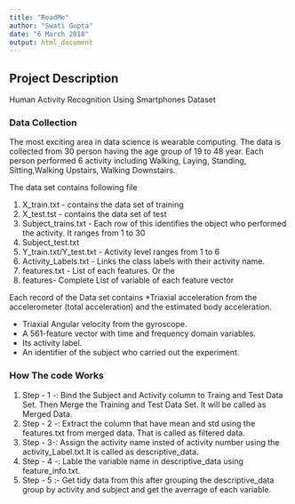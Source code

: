 ```yaml
---
title: "ReadMe"
author: "Swati Gupta"
date: "6 March 2018"
output: html_document
---
```


## Project Description
Human Activity Recognition Using Smartphones Dataset

### Data Collection
The most exciting area in data science is wearable computing. The data is collected from 30 person having the age group of 19 to 48 year. Each person performed 6 activity including Walking, Laying, Standing, Sitting,Walking Upstairs, Walking Downstairs. 


The data set contains following file

1. X_train.txt -  contains the data set of training
2. X_test.tst - contains the data set of test
3. Subject_trains.txt - Each row of this identifies the object who performed the activity. It ranges from 1 to 30
4. Subject_test.txt
5. Y_train.txt/Y_test.txt -  Activity level ranges from 1 to 6
6. Activity_Labels.txt - Links the class labels with their activity name.
7. features.txt - List of each features. Or the 
8. features- Complete List of variable of each feature vector 

Each record of the Data set contains
 *Triaxial acceleration from the accelerometer (total acceleration) and the estimated body acceleration.
 * Triaxial Angular velocity from the gyroscope. 
 * A 561-feature vector with time and frequency domain variables. 
 * Its activity label. 
 * An identifier of the subject who carried out the experiment.
 
### How The code Works
1. Step - 1 -: Bind the Subject and Activity column to Traing and Test Data Set. Then Merge the Training and Test Data Set. It will be called as Merged Data.
2. Step - 2 -: Extract the column that have mean and std using the features.txt from merged data. That is called as filtered data.
3. Step - 3-: Assign the activity name insted of activity number using the activity_Label.txt.It is called as descriptive_data.
4. Step - 4 -:  Lable the variable name in descriptive_data using feature_info.txt.
5. Step - 5 :- Get tidy data from this after grouping the descriptive_data group by activity and subject and get the averrage of each variable.
 